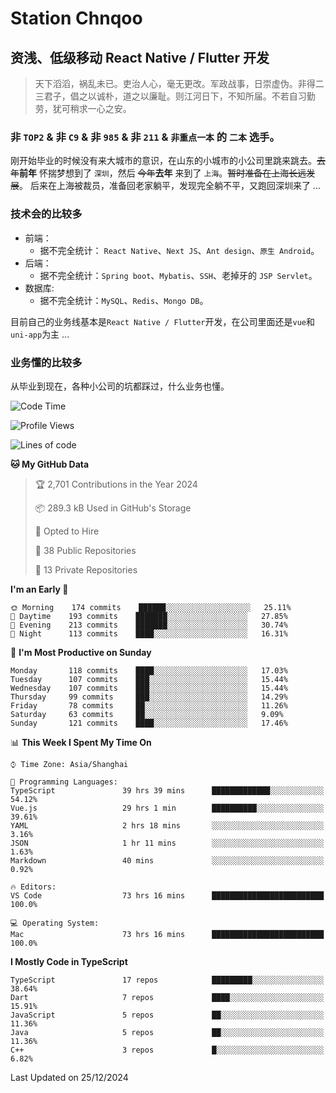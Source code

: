 # Station Chnqoo

## 资浅、低级移动 React Native / Flutter 开发

> 天下滔滔，祸乱未已。吏治人心，毫无更改。军政战事，日崇虚伪。非得二三君子，倡之以诚朴，道之以廉耻。则江河日下，不知所届。不若自习勤劳，犹可稍求一心之安。

### 非 `TOP2` & 非 `C9` & 非 `985` & 非 `211` & `非重点一本` 的 `二本` 选手。

刚开始毕业的时候没有来大城市的意识，在山东的小城市的小公司里跳来跳去。~~去年~~**前年** 怀揣梦想到了 `深圳`，然后 ~~今年~~**去年** 来到了 `上海`。~~暂时准备在上海长远发展~~。
后来在上海被裁员，准备回老家躺平，发现完全躺不平，又跑回深圳来了 ...

### 技术会的比较多

- 前端：
  - 据不完全统计： `React Native`、`Next JS`、`Ant design`、`原生 Android`。
- 后端：
  - 据不完全统计：`Spring boot`、`Mybatis`、`SSH`、老掉牙的 `JSP Servlet`。
- 数据库:
  - 据不完全统计：`MySQL`、`Redis`、`Mongo DB`。

目前自己的业务线基本是`React Native / Flutter`开发，在公司里面还是`vue`和`uni-app`为主 ...

### 业务懂的比较多

从毕业到现在，各种小公司的坑都踩过，什么业务也懂。

<!--START_SECTION:waka-->
![Code Time](http://img.shields.io/badge/Code%20Time-7%2C080%20hrs%2051%20mins-blue)

![Profile Views](http://img.shields.io/badge/Profile%20Views-0-blue)

![Lines of code](https://img.shields.io/badge/From%20Hello%20World%20I%27ve%20Written-469%20Thousand%20lines%20of%20code-blue)

**🐱 My GitHub Data** 

> 🏆 2,701 Contributions in the Year 2024
 > 
> 📦 289.3 kB Used in GitHub's Storage 
 > 
> 💼 Opted to Hire
 > 
> 📜 38 Public Repositories 
 > 
> 🔑 13 Private Repositories  
 > 
**I'm an Early 🐤** 

```text
🌞 Morning    174 commits    ██████░░░░░░░░░░░░░░░░░░░   25.11% 
🌆 Daytime    193 commits    ███████░░░░░░░░░░░░░░░░░░   27.85% 
🌃 Evening    213 commits    ███████░░░░░░░░░░░░░░░░░░   30.74% 
🌙 Night      113 commits    ████░░░░░░░░░░░░░░░░░░░░░   16.31%

```
📅 **I'm Most Productive on Sunday** 

```text
Monday       118 commits    ████░░░░░░░░░░░░░░░░░░░░░   17.03% 
Tuesday      107 commits    ███░░░░░░░░░░░░░░░░░░░░░░   15.44% 
Wednesday    107 commits    ███░░░░░░░░░░░░░░░░░░░░░░   15.44% 
Thursday     99 commits     ███░░░░░░░░░░░░░░░░░░░░░░   14.29% 
Friday       78 commits     ██░░░░░░░░░░░░░░░░░░░░░░░   11.26% 
Saturday     63 commits     ██░░░░░░░░░░░░░░░░░░░░░░░   9.09% 
Sunday       121 commits    ████░░░░░░░░░░░░░░░░░░░░░   17.46%

```


📊 **This Week I Spent My Time On** 

```text
⌚︎ Time Zone: Asia/Shanghai

💬 Programming Languages: 
TypeScript               39 hrs 39 mins      █████████████░░░░░░░░░░░░   54.12% 
Vue.js                   29 hrs 1 min        ██████████░░░░░░░░░░░░░░░   39.61% 
YAML                     2 hrs 18 mins       ░░░░░░░░░░░░░░░░░░░░░░░░░   3.16% 
JSON                     1 hr 11 mins        ░░░░░░░░░░░░░░░░░░░░░░░░░   1.63% 
Markdown                 40 mins             ░░░░░░░░░░░░░░░░░░░░░░░░░   0.92%

🔥 Editors: 
VS Code                  73 hrs 16 mins      █████████████████████████   100.0%

💻 Operating System: 
Mac                      73 hrs 16 mins      █████████████████████████   100.0%

```

**I Mostly Code in TypeScript** 

```text
TypeScript               17 repos            █████████░░░░░░░░░░░░░░░░   38.64% 
Dart                     7 repos             ████░░░░░░░░░░░░░░░░░░░░░   15.91% 
JavaScript               5 repos             ██░░░░░░░░░░░░░░░░░░░░░░░   11.36% 
Java                     5 repos             ██░░░░░░░░░░░░░░░░░░░░░░░   11.36% 
C++                      3 repos             █░░░░░░░░░░░░░░░░░░░░░░░░   6.82%

```



 Last Updated on 25/12/2024
<!--END_SECTION:waka-->

<!---
ChenqiaoStation/ChenqiaoStation is a ✨ special ✨ repository because its `README.md` (this file) appears on your GitHub profile.
You can click the Preview link to take a look at your changes.
--->
